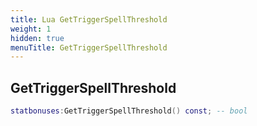 ```yaml
---
title: Lua GetTriggerSpellThreshold
weight: 1
hidden: true
menuTitle: GetTriggerSpellThreshold
---
```

## GetTriggerSpellThreshold
```lua
statbonuses:GetTriggerSpellThreshold() const; -- bool
```